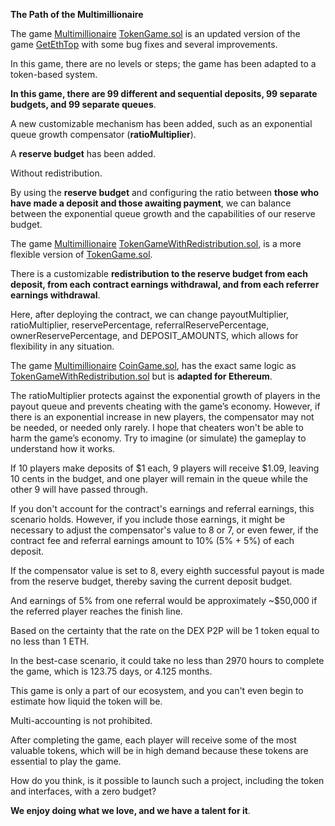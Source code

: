 **The Path of the Multimillionaire**

The game [Multimillionaire](https://github.com/NovationScripts/Multimillionaire/tree/main) [TokenGame.sol](https://github.com/NovationScripts/Multimillionaire/blob/main/TokenGame.sol) is an updated version of the game [GetEthTop](https://github.com/NovationScripts/GetEthTop/) with some bug fixes and several improvements.

In this game, there are no levels or steps; the game has been adapted to a token-based system.

**In this game, there are 99 different and sequential deposits, 99 separate budgets, and 99 separate queues**.

A new customizable mechanism has been added, such as an exponential queue growth compensator (**ratioMultiplier**).

A **reserve budget** has been added.

Without redistribution.

By using the **reserve budget** and configuring the ratio between **those who have made a deposit and those awaiting payment**, we can balance between the exponential queue growth and the capabilities of our reserve budget.










The game [Multimillionaire](https://github.com/NovationScripts/Multimillionaire/tree/main) [TokenGameWithRedistribution.sol](https://github.com/NovationScripts/Multimillionaire/blob/main/TokenGameWithRedistribution.sol), is a more flexible version of [TokenGame.sol](https://github.com/NovationScripts/Multimillionaire/blob/main/TokenGame.sol).

There is a customizable **redistribution to the reserve budget from each deposit, from each contract earnings withdrawal, and from each referrer earnings withdrawal**.

Here, after deploying the contract, we can change payoutMultiplier, ratioMultiplier, reservePercentage, referralReservePercentage, ownerReservePercentage, and DEPOSIT_AMOUNTS, which allows for flexibility in any situation.









The game [Multimillionaire](https://github.com/NovationScripts/Multimillionaire) [CoinGame.sol](https://github.com/NovationScripts/Multimillionaire/blob/main/CoinGame.sol), has the exact same logic as [TokenGameWithRedistribution.sol](https://github.com/NovationScripts/Multimillionaire/blob/main/TokenGameWithRedistribution.sol) but is **adapted for Ethereum**.



The ratioMultiplier protects against the exponential growth of players in the payout queue and prevents cheating with the game’s economy. However, if there is an exponential increase in new players, the compensator may not be needed, or needed only rarely. I hope that cheaters won't be able to harm the game’s economy. Try to imagine (or simulate) the gameplay to understand how it works.

If 10 players make deposits of $1 each, 9 players will receive $1.09, leaving 10 cents in the budget, and one player will remain in the queue while the other 9 will have passed through.

If you don't account for the contract's earnings and referral earnings, this scenario holds. However, if you include those earnings, it might be necessary to adjust the compensator's value to 8 or 7, or even fewer, if the contract fee and referral earnings amount to 10% (5% + 5%) of each deposit.

If the compensator value is set to 8, every eighth successful payout is made from the reserve budget, thereby saving the current deposit budget.

And earnings of 5% from one referral would be approximately ~$50,000 if the referred player reaches the finish line.

Based on the certainty that the rate on the DEX P2P will be 1 token equal to no less than 1 ETH.

In the best-case scenario, it could take no less than 2970 hours to complete the game, which is 123.75 days, or 4.125 months.

This game is only a part of our ecosystem, and you can't even begin to estimate how liquid the token will be.

Multi-accounting is not prohibited.

After completing the game, each player will receive some of the most valuable tokens, which will be in high demand because these tokens are essential to play the game.

How do you think, is it possible to launch such a project, including the token and interfaces, with a zero budget?

**We enjoy doing what we love, and we have a talent for it**.
